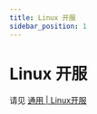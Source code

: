 ```yaml
---
title: Linux 开服
sidebar_position: 1
---
```


# Linux 开服

请见 [通用 | Linux开服](https://yizhan.wiki/NitWikit/Sundry/Advance/Linux)
